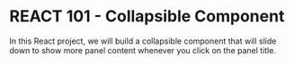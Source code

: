 # REACT 101 - Collapsible Component

In this React project, we will build a collapsible component that will slide down to show more panel content whenever you click on the panel title.
